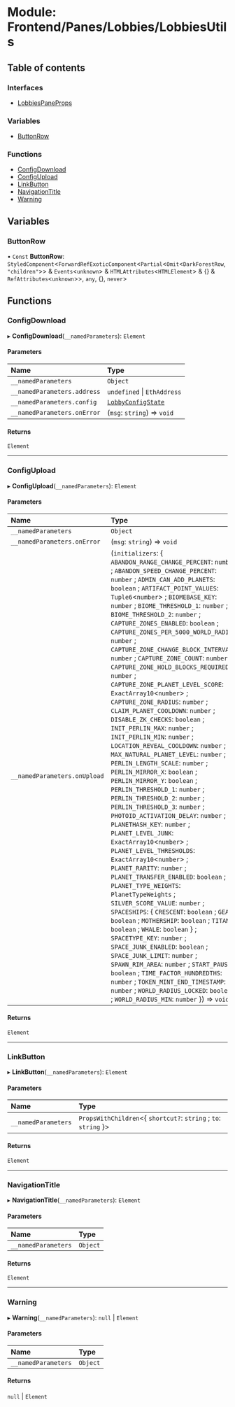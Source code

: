 # Module: Frontend/Panes/Lobbies/LobbiesUtils

## Table of contents

### Interfaces

- [LobbiesPaneProps](../interfaces/Frontend_Panes_Lobbies_LobbiesUtils.LobbiesPaneProps.md)

### Variables

- [ButtonRow](Frontend_Panes_Lobbies_LobbiesUtils.md#buttonrow)

### Functions

- [ConfigDownload](Frontend_Panes_Lobbies_LobbiesUtils.md#configdownload)
- [ConfigUpload](Frontend_Panes_Lobbies_LobbiesUtils.md#configupload)
- [LinkButton](Frontend_Panes_Lobbies_LobbiesUtils.md#linkbutton)
- [NavigationTitle](Frontend_Panes_Lobbies_LobbiesUtils.md#navigationtitle)
- [Warning](Frontend_Panes_Lobbies_LobbiesUtils.md#warning)

## Variables

### ButtonRow

• `Const` **ButtonRow**: `StyledComponent`<`ForwardRefExoticComponent`<`Partial`<`Omit`<`DarkForestRow`, `"children"`\>\> & `Events`<`unknown`\> & `HTMLAttributes`<`HTMLElement`\> & {} & `RefAttributes`<`unknown`\>\>, `any`, {}, `never`\>

## Functions

### ConfigDownload

▸ **ConfigDownload**(`__namedParameters`): `Element`

#### Parameters

| Name                        | Type                                                                     |
| :-------------------------- | :----------------------------------------------------------------------- |
| `__namedParameters`         | `Object`                                                                 |
| `__namedParameters.address` | `undefined` \| `EthAddress`                                              |
| `__namedParameters.config`  | [`LobbyConfigState`](Frontend_Panes_Lobbies_Reducer.md#lobbyconfigstate) |
| `__namedParameters.onError` | (`msg`: `string`) => `void`                                              |

#### Returns

`Element`

---

### ConfigUpload

▸ **ConfigUpload**(`__namedParameters`): `Element`

#### Parameters

| Name                         | Type                                                                                                                                                                                                                                                                                                                                                                                                                                                                                                                                                                                                                                                                                                                                                                                                                                                                                                                                                                                                                                                                                                                                                                                                                                                                                                                                                                                                                                                                                                                                                                                                                                                                                                                                                                                                               |
| :--------------------------- | :----------------------------------------------------------------------------------------------------------------------------------------------------------------------------------------------------------------------------------------------------------------------------------------------------------------------------------------------------------------------------------------------------------------------------------------------------------------------------------------------------------------------------------------------------------------------------------------------------------------------------------------------------------------------------------------------------------------------------------------------------------------------------------------------------------------------------------------------------------------------------------------------------------------------------------------------------------------------------------------------------------------------------------------------------------------------------------------------------------------------------------------------------------------------------------------------------------------------------------------------------------------------------------------------------------------------------------------------------------------------------------------------------------------------------------------------------------------------------------------------------------------------------------------------------------------------------------------------------------------------------------------------------------------------------------------------------------------------------------------------------------------------------------------------------------------- |
| `__namedParameters`          | `Object`                                                                                                                                                                                                                                                                                                                                                                                                                                                                                                                                                                                                                                                                                                                                                                                                                                                                                                                                                                                                                                                                                                                                                                                                                                                                                                                                                                                                                                                                                                                                                                                                                                                                                                                                                                                                           |
| `__namedParameters.onError`  | (`msg`: `string`) => `void`                                                                                                                                                                                                                                                                                                                                                                                                                                                                                                                                                                                                                                                                                                                                                                                                                                                                                                                                                                                                                                                                                                                                                                                                                                                                                                                                                                                                                                                                                                                                                                                                                                                                                                                                                                                        |
| `__namedParameters.onUpload` | (`initializers`: { `ABANDON_RANGE_CHANGE_PERCENT`: `number` ; `ABANDON_SPEED_CHANGE_PERCENT`: `number` ; `ADMIN_CAN_ADD_PLANETS`: `boolean` ; `ARTIFACT_POINT_VALUES`: `Tuple6`<`number`\> ; `BIOMEBASE_KEY`: `number` ; `BIOME_THRESHOLD_1`: `number` ; `BIOME_THRESHOLD_2`: `number` ; `CAPTURE_ZONES_ENABLED`: `boolean` ; `CAPTURE_ZONES_PER_5000_WORLD_RADIUS`: `number` ; `CAPTURE_ZONE_CHANGE_BLOCK_INTERVAL`: `number` ; `CAPTURE_ZONE_COUNT`: `number` ; `CAPTURE_ZONE_HOLD_BLOCKS_REQUIRED`: `number` ; `CAPTURE_ZONE_PLANET_LEVEL_SCORE`: `ExactArray10`<`number`\> ; `CAPTURE_ZONE_RADIUS`: `number` ; `CLAIM_PLANET_COOLDOWN`: `number` ; `DISABLE_ZK_CHECKS`: `boolean` ; `INIT_PERLIN_MAX`: `number` ; `INIT_PERLIN_MIN`: `number` ; `LOCATION_REVEAL_COOLDOWN`: `number` ; `MAX_NATURAL_PLANET_LEVEL`: `number` ; `PERLIN_LENGTH_SCALE`: `number` ; `PERLIN_MIRROR_X`: `boolean` ; `PERLIN_MIRROR_Y`: `boolean` ; `PERLIN_THRESHOLD_1`: `number` ; `PERLIN_THRESHOLD_2`: `number` ; `PERLIN_THRESHOLD_3`: `number` ; `PHOTOID_ACTIVATION_DELAY`: `number` ; `PLANETHASH_KEY`: `number` ; `PLANET_LEVEL_JUNK`: `ExactArray10`<`number`\> ; `PLANET_LEVEL_THRESHOLDS`: `ExactArray10`<`number`\> ; `PLANET_RARITY`: `number` ; `PLANET_TRANSFER_ENABLED`: `boolean` ; `PLANET_TYPE_WEIGHTS`: `PlanetTypeWeights` ; `SILVER_SCORE_VALUE`: `number` ; `SPACESHIPS`: { `CRESCENT`: `boolean` ; `GEAR`: `boolean` ; `MOTHERSHIP`: `boolean` ; `TITAN`: `boolean` ; `WHALE`: `boolean` } ; `SPACETYPE_KEY`: `number` ; `SPACE_JUNK_ENABLED`: `boolean` ; `SPACE_JUNK_LIMIT`: `number` ; `SPAWN_RIM_AREA`: `number` ; `START_PAUSED`: `boolean` ; `TIME_FACTOR_HUNDREDTHS`: `number` ; `TOKEN_MINT_END_TIMESTAMP`: `number` ; `WORLD_RADIUS_LOCKED`: `boolean` ; `WORLD_RADIUS_MIN`: `number` }) => `void` |

#### Returns

`Element`

---

### LinkButton

▸ **LinkButton**(`__namedParameters`): `Element`

#### Parameters

| Name                | Type                                                             |
| :------------------ | :--------------------------------------------------------------- |
| `__namedParameters` | `PropsWithChildren`<{ `shortcut?`: `string` ; `to`: `string` }\> |

#### Returns

`Element`

---

### NavigationTitle

▸ **NavigationTitle**(`__namedParameters`): `Element`

#### Parameters

| Name                | Type     |
| :------------------ | :------- |
| `__namedParameters` | `Object` |

#### Returns

`Element`

---

### Warning

▸ **Warning**(`__namedParameters`): `null` \| `Element`

#### Parameters

| Name                | Type     |
| :------------------ | :------- |
| `__namedParameters` | `Object` |

#### Returns

`null` \| `Element`
